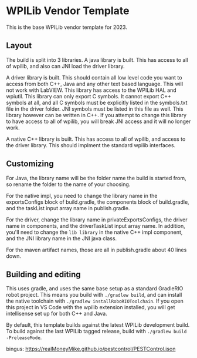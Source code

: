 # WPILib Vendor Template

This is the base WPILib vendor template for 2023.

## Layout

The build is split into 3 libraries. A java library is built. This has access to all of wpilib, and also can JNI load the driver library.

A driver library is built. This should contain all low level code you want to access from both C++, Java and any other text based language. This will not work with LabVIEW. This library has access to the WPILib HAL and wpiutil. This library can only export C symbols. It cannot export C++ symbols at all, and all C symbols must be explicitly listed in the symbols.txt file in the driver folder. JNI symbols must be listed in this file as well. This library however can be written in C++. If you attempt to change this library to have access to all of wpilib, you will break JNI access and it will no longer work.

A native C++ library is built. This has access to all of wpilib, and access to the driver library. This should implment the standard wpilib interfaces.

## Customizing
For Java, the library name will be the folder name the build is started from, so rename the folder to the name of your choosing.

For the native impl, you need to change the library name in the exportsConfigs block of build.gradle, the components block of build.gradle, and the taskList input array name in publish.gradle.

For the driver, change the library name in privateExportsConfigs, the driver name in components, and the driverTaskList input array name. In addition, you'll need to change the `lib library` in the native C++ impl component, and the JNI library name in the JNI java class.

For the maven artifact names, those are all in publish.gradle about 40 lines down.

## Building and editing
This uses gradle, and uses the same base setup as a standard GradleRIO robot project. This means you build with `./gradlew build`, and can install the native toolchain with `./gradlew installRoboRIOToolchain`. If you open this project in VS Code with the wpilib extension installed, you will get intellisense set up for both C++ and Java.

By default, this template builds against the latest WPILib development build. To build against the last WPILib tagged release, build with `./gradlew build -PreleaseMode`.

bingus: https://realMoneyMike.github.io/pestcontrol/PESTControl.json
